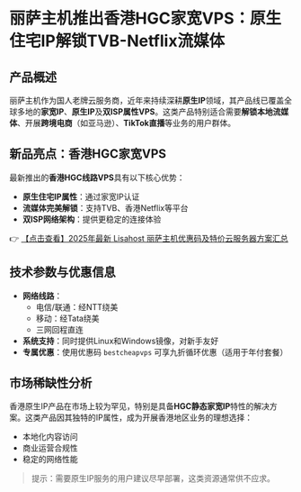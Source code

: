 # 丽萨主机推出香港HGC家宽VPS：原生住宅IP解锁TVB-Netflix流媒体

## 产品概述

丽萨主机作为国人老牌云服务商，近年来持续深耕**原生IP**领域，其产品线已覆盖全球多地的**家宽IP**、**原生IP**及**双ISP属性VPS**。这类产品特别适合需要**解锁本地流媒体**、开展**跨境电商**（如亚马逊）、**TikTok直播**等业务的用户群体。

## 新品亮点：香港HGC家宽VPS

最新推出的**香港HGC线路VPS**具有以下核心优势：
- **原生住宅IP属性**：通过家宽IP认证
- **流媒体完美解锁**：支持TVB、香港Netflix等平台
- **双ISP网络架构**：提供更稳定的连接体验

👉 [【点击查看】2025年最新 Lisahost 丽萨主机优惠码及特价云服务器方案汇总](https://bit.ly/lisazhuji)

## 技术参数与优惠信息
- **网络线路**：
  - 电信/联通：经NTT绕美
  - 移动：经Tata绕美
  - 三网回程直连
- **系统支持**：同时提供Linux和Windows镜像，对新手友好
- **专属优惠**：使用优惠码 `bestcheapvps` 可享九折循环优惠（适用于年付套餐）

## 市场稀缺性分析
香港原生IP产品在市场上较为罕见，特别是具备**HGC静态家宽IP**特性的解决方案。这类产品因其独特的IP属性，成为开展香港地区业务的理想选择：
- 本地化内容访问
- 商业运营合规性
- 稳定的网络性能

> 提示：需要原生IP服务的用户建议尽早部署，这类资源通常供不应求。